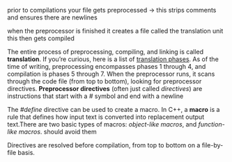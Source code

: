 prior to compilations your file gets preprocessed -> this strips comments and ensures there are newlines

when the preprocessor is finished it creates a file called the translation unit this then gets compiled 

The entire process of preprocessing, compiling, and linking is called **translation**.
If you’re curious, here is a list of [translation phases](https://en.cppreference.com/w/cpp/language/translation_phases). As of the time of writing, preprocessing encompasses phases 1 through 4, and compilation is phases 5 through 7.
When the preprocessor runs, it scans through the code file (from top to bottom), looking for preprocessor directives. **Preprocessor directives** (often just called _directives_) are instructions that start with a _#_ symbol and end with a newline

The _#define_ directive can be used to create a macro. In C++, a **macro** is a rule that defines how input text is converted into replacement output text.There are two basic types of macros: _object-like macros_, and _function-like macros_. should avoid them

Directives are resolved before compilation, from top to bottom on a file-by-file basis.

